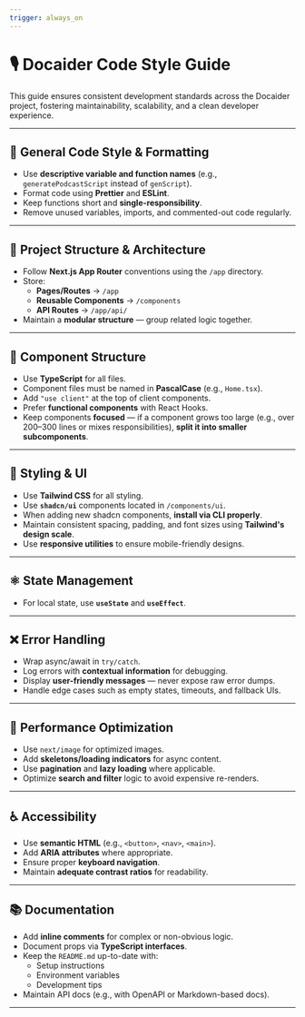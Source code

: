 ```yaml
---
trigger: always_on
---
```


# 🎙️ Docaider Code Style Guide

This guide ensures consistent development standards across the Docaider project, fostering maintainability, scalability, and a clean developer experience.

---

## 🔧 General Code Style & Formatting

- Use **descriptive variable and function names** (e.g., `generatePodcastScript` instead of `genScript`).
- Format code using **Prettier** and **ESLint**.
- Keep functions short and **single-responsibility**.
- Remove unused variables, imports, and commented-out code regularly.

---

## 📁 Project Structure & Architecture

- Follow **Next.js App Router** conventions using the `/app` directory.
- Store:
  - **Pages/Routes** → `/app`
  - **Reusable Components** → `/components`
  - **API Routes** → `/app/api/`
- Maintain a **modular structure** — group related logic together.

---

## 🧩 Component Structure

- Use **TypeScript** for all files.
- Component files must be named in **PascalCase** (e.g., `Home.tsx`).
- Add `"use client"` at the top of client components.
- Prefer **functional components** with React Hooks.
- Keep components **focused** — if a component grows too large (e.g., over 200–300 lines or mixes responsibilities), **split it into smaller subcomponents**.

---

## 🎨 Styling & UI

- Use **Tailwind CSS** for all styling.
- Use **`shadcn/ui`** components located in `/components/ui`.
- When adding new shadcn components, **install via CLI properly**.
- Maintain consistent spacing, padding, and font sizes using **Tailwind's design scale**.
- Use **responsive utilities** to ensure mobile-friendly designs.

---

## ⚛️ State Management

- For local state, use **`useState`** and **`useEffect`**.

---

## ❌ Error Handling

- Wrap async/await in `try/catch`.
- Log errors with **contextual information** for debugging.
- Display **user-friendly messages** — never expose raw error dumps.
- Handle edge cases such as empty states, timeouts, and fallback UIs.

---

## 🚀 Performance Optimization

- Use `next/image` for optimized images.
- Add **skeletons/loading indicators** for async content.
- Use **pagination** and **lazy loading** where applicable.
- Optimize **search and filter** logic to avoid expensive re-renders.

---

## ♿ Accessibility

- Use **semantic HTML** (e.g., `<button>`, `<nav>`, `<main>`).
- Add **ARIA attributes** where appropriate.
- Ensure proper **keyboard navigation**.
- Maintain **adequate contrast ratios** for readability.

---

## 📚 Documentation

- Add **inline comments** for complex or non-obvious logic.
- Document props via **TypeScript interfaces**.
- Keep the `README.md` up-to-date with:
  - Setup instructions
  - Environment variables
  - Development tips
- Maintain API docs (e.g., with OpenAPI or Markdown-based docs).

---
